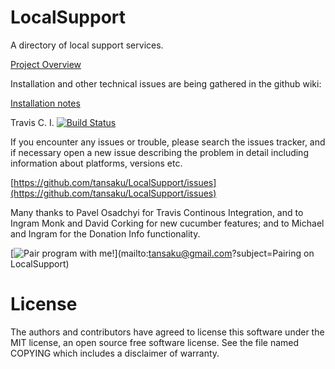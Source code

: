 LocalSupport
============

A directory of local support services. 

[Project Overview](https://sites.google.com/site/saasellsprojects/projects/local-support/getting-started---project-overview)

Installation and other technical issues are being gathered in the github wiki:

[Installation notes](../../wiki/installation)

Travis C. I. [![Build Status](https://travis-ci.org/tansaku/LocalSupport.png)](https://travis-ci.org/tansaku/LocalSupport)

If you encounter any issues or trouble, please search the issues tracker, and if necessary open a new issue describing the problem in detail including information about platforms, versions etc. 

[https://github.com/tansaku/LocalSupport/issues](https://github.com/tansaku/LocalSupport/issues)

Many thanks to Pavel Osadchyi for Travis Continous Integration, and to Ingram Monk and David Corking for new cucumber features; and to Michael and Ingram for the Donation Info functionality.

[![Pair program with me!](http://pairprogramwith.me/badge.png)](mailto:tansaku@gmail.com?subject=Pairing on LocalSupport)

License
=======

The authors and contributors have agreed to license this software
under the MIT license, an open source free software license. See the
file named COPYING which includes a disclaimer of warranty.
